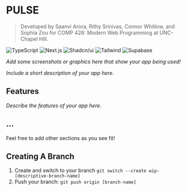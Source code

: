 # PULSE

> Developed by Saanvi Arora, Rithy Srinivas, Connor Whitlow, and Sophia Zou for COMP 426: Modern Web Programming at UNC-Chapel Hill.

![TypeScript](https://img.shields.io/badge/-TypeScript-05122A?style=flat&logo=typescript)
![Next.js](https://img.shields.io/badge/-Next.js-05122A?style=flat&logo=nextdotjs)
![Shadcn/ui](https://img.shields.io/badge/-Shadcn_UI-05122A?style=flat&logo=shadcnui)
![Tailwind](https://img.shields.io/badge/-Tailwind-05122A?style=flat&logo=tailwindcss)
![Supabase](https://img.shields.io/badge/-Supabase-05122A?style=flat&logo=supabase)

_Add some screenshots or graphics here that show your app being used!_

_Include a short description of your app here._

## Features

_Describe the features of your app here._

## ...

Feel free to add other sections as you see fit!

## Creating A Branch

1. Create and switch to your branch `git switch --create wip-[descriptive-branch-name]`
2. Push your branch: `git push origin [branch-name]`
